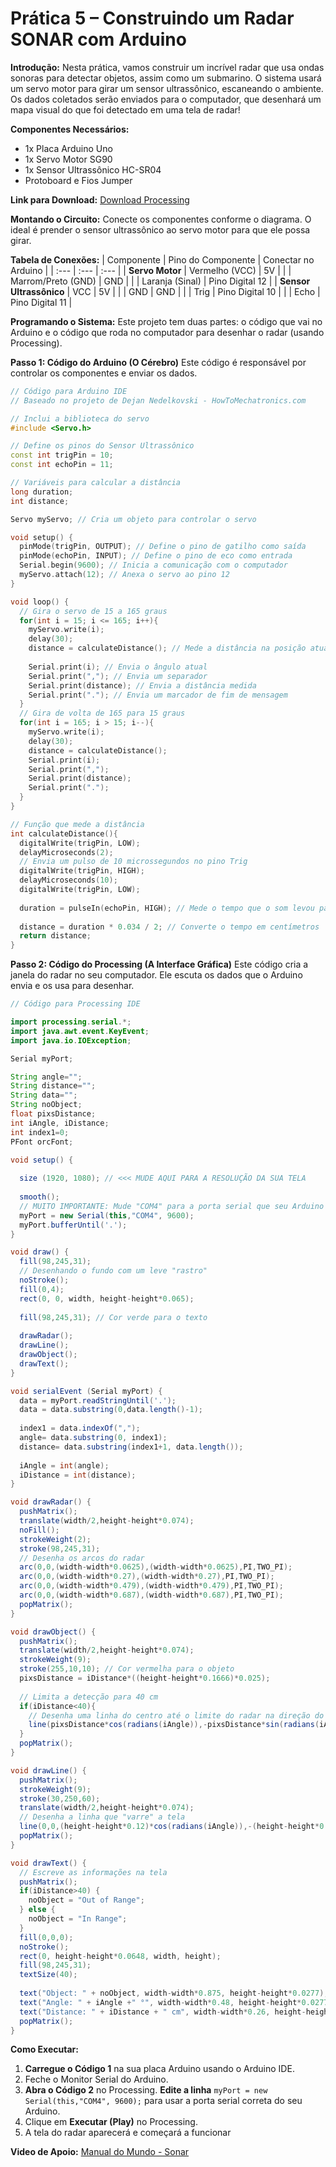 # **Prática 5 – Construindo um Radar SONAR com Arduino**

**Introdução:**
Nesta prática, vamos construir um incrível radar que usa ondas sonoras para detectar objetos, assim como um submarino. O sistema usará um servo motor para girar um sensor ultrassônico, escaneando o ambiente. Os dados coletados serão enviados para o computador, que desenhará um mapa visual do que foi detectado em uma tela de radar!

**Componentes Necessários:**
*   1x Placa Arduino Uno
*   1x Servo Motor SG90
*   1x Sensor Ultrassônico HC-SR04
*   Protoboard e Fios Jumper

**Link para Download:**
[Download Processing](https://processing.org/download)

**Montando o Circuito:**
Conecte os componentes conforme o diagrama. O ideal é prender o sensor ultrassônico ao servo motor para que ele possa girar.

**Tabela de Conexões:**
| Componente | Pino do Componente | Conectar no Arduino |
| :--- | :--- | :--- |
| **Servo Motor** | Vermelho (VCC) | 5V |
| | Marrom/Preto (GND) | GND |
| | Laranja (Sinal) | Pino Digital 12 |
| **Sensor Ultrassônico** | VCC | 5V |
| | GND | GND |
| | Trig | Pino Digital 10 |
| | Echo | Pino Digital 11 |

**Programando o Sistema:**
Este projeto tem duas partes: o código que vai no Arduino e o código que roda no computador para desenhar o radar (usando Processing).

**Passo 1: Código do Arduino (O Cérebro)**
Este código é responsável por controlar os componentes e enviar os dados.

```c++
// Código para Arduino IDE
// Baseado no projeto de Dejan Nedelkovski - HowToMechatronics.com

// Inclui a biblioteca do servo
#include <Servo.h> 

// Define os pinos do Sensor Ultrassônico
const int trigPin = 10;
const int echoPin = 11;

// Variáveis para calcular a distância
long duration;
int distance;

Servo myServo; // Cria um objeto para controlar o servo

void setup() {
  pinMode(trigPin, OUTPUT); // Define o pino de gatilho como saída
  pinMode(echoPin, INPUT); // Define o pino de eco como entrada
  Serial.begin(9600); // Inicia a comunicação com o computador
  myServo.attach(12); // Anexa o servo ao pino 12
}

void loop() {
  // Gira o servo de 15 a 165 graus
  for(int i = 15; i <= 165; i++){  
    myServo.write(i);
    delay(30);
    distance = calculateDistance(); // Mede a distância na posição atual
    
    Serial.print(i); // Envia o ângulo atual
    Serial.print(","); // Envia um separador
    Serial.print(distance); // Envia a distância medida
    Serial.print("."); // Envia um marcador de fim de mensagem
  }
  // Gira de volta de 165 para 15 graus
  for(int i = 165; i > 15; i--){  
    myServo.write(i);
    delay(30);
    distance = calculateDistance();
    Serial.print(i);
    Serial.print(",");
    Serial.print(distance);
    Serial.print(".");
  }
}

// Função que mede a distância
int calculateDistance(){
  digitalWrite(trigPin, LOW); 
  delayMicroseconds(2);
  // Envia um pulso de 10 microssegundos no pino Trig
  digitalWrite(trigPin, HIGH);
  delayMicroseconds(10);
  digitalWrite(trigPin, LOW);
  
  duration = pulseIn(echoPin, HIGH); // Mede o tempo que o som levou para voltar
  
  distance = duration * 0.034 / 2; // Converte o tempo em centímetros
  return distance;
}
```

**Passo 2: Código do Processing (A Interface Gráfica)**
Este código cria a janela do radar no seu computador. Ele escuta os dados que o Arduino envia e os usa para desenhar.

```java
// Código para Processing IDE

import processing.serial.*;
import java.awt.event.KeyEvent;
import java.io.IOException;

Serial myPort; 

String angle="";
String distance="";
String data="";
String noObject;
float pixsDistance;
int iAngle, iDistance;
int index1=0;
PFont orcFont;

void setup() {
  
  size (1920, 1080); // <<< MUDE AQUI PARA A RESOLUÇÃO DA SUA TELA
  
  smooth();
  // MUITO IMPORTANTE: Mude "COM4" para a porta serial que seu Arduino está usando.
  myPort = new Serial(this,"COM4", 9600); 
  myPort.bufferUntil('.'); 
}

void draw() { 
  fill(98,245,31);
  // Desenhando o fundo com um leve "rastro"
  noStroke();
  fill(0,4); 
  rect(0, 0, width, height-height*0.065); 
  
  fill(98,245,31); // Cor verde para o texto
  
  drawRadar(); 
  drawLine();
  drawObject();
  drawText();
}

void serialEvent (Serial myPort) { 
  data = myPort.readStringUntil('.');
  data = data.substring(0,data.length()-1);
  
  index1 = data.indexOf(","); 
  angle= data.substring(0, index1); 
  distance= data.substring(index1+1, data.length()); 
  
  iAngle = int(angle);
  iDistance = int(distance);
}

void drawRadar() {
  pushMatrix();
  translate(width/2,height-height*0.074); 
  noFill();
  strokeWeight(2);
  stroke(98,245,31);
  // Desenha os arcos do radar
  arc(0,0,(width-width*0.0625),(width-width*0.0625),PI,TWO_PI);
  arc(0,0,(width-width*0.27),(width-width*0.27),PI,TWO_PI);
  arc(0,0,(width-width*0.479),(width-width*0.479),PI,TWO_PI);
  arc(0,0,(width-width*0.687),(width-width*0.687),PI,TWO_PI);
  popMatrix();
}

void drawObject() {
  pushMatrix();
  translate(width/2,height-height*0.074);
  strokeWeight(9);
  stroke(255,10,10); // Cor vermelha para o objeto
  pixsDistance = iDistance*((height-height*0.1666)*0.025); 
  
  // Limita a detecção para 40 cm
  if(iDistance<40){
    // Desenha uma linha do centro até o limite do radar na direção do objeto
    line(pixsDistance*cos(radians(iAngle)),-pixsDistance*sin(radians(iAngle)),(width-width*0.505)*cos(radians(iAngle)),-(width-width*0.505)*sin(radians(iAngle)));
  }
  popMatrix();
}

void drawLine() {
  pushMatrix();
  strokeWeight(9);
  stroke(30,250,60);
  translate(width/2,height-height*0.074);
  // Desenha a linha que "varre" a tela
  line(0,0,(height-height*0.12)*cos(radians(iAngle)),-(height-height*0.12)*sin(radians(iAngle)));
  popMatrix();
}

void drawText() {
  // Escreve as informações na tela
  pushMatrix();
  if(iDistance>40) {
    noObject = "Out of Range";
  } else {
    noObject = "In Range";
  }
  fill(0,0,0);
  noStroke();
  rect(0, height-height*0.0648, width, height);
  fill(98,245,31);
  textSize(40);
  
  text("Object: " + noObject, width-width*0.875, height-height*0.0277);
  text("Angle: " + iAngle +" °", width-width*0.48, height-height*0.0277);
  text("Distance: " + iDistance + " cm", width-width*0.26, height-height*0.0277);
  popMatrix();
}
```

**Como Executar:**
1.  **Carregue o Código 1** na sua placa Arduino usando o Arduino IDE.
2.  Feche o Monitor Serial do Arduino.
3.  **Abra o Código 2** no Processing. **Edite a linha** `myPort = new Serial(this,"COM4", 9600);` para usar a porta serial correta do seu Arduino.
4.  Clique em **Executar (Play)** no Processing.
5.  A tela do radar aparecerá e começará a funcionar

**Video de Apoio:**
[Manual do Mundo - Sonar](https://www.youtube.com/watch?v=2z8xKo8yD14)